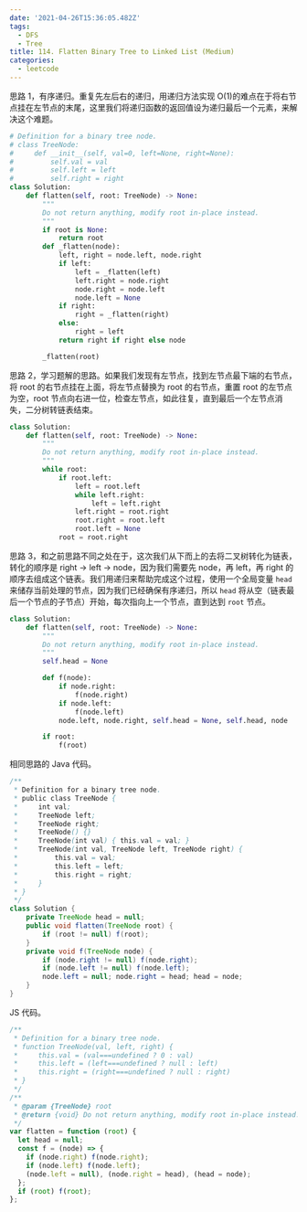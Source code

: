 ```yaml
---
date: '2021-04-26T15:36:05.482Z'
tags:
  - DFS
  - Tree
title: 114. Flatten Binary Tree to Linked List (Medium)
categories:
  - leetcode
---
```


思路 1，有序递归。重复先左后右的递归，用递归方法实现 O(1)的难点在于将右节点挂在左节点的末尾，这里我们将递归函数的返回值设为递归最后一个元素，来解决这个难题。

```python
# Definition for a binary tree node.
# class TreeNode:
#     def __init__(self, val=0, left=None, right=None):
#         self.val = val
#         self.left = left
#         self.right = right
class Solution:
    def flatten(self, root: TreeNode) -> None:
        """
        Do not return anything, modify root in-place instead.
        """
        if root is None:
            return root
        def _flatten(node):
            left, right = node.left, node.right
            if left:
                left = _flatten(left)
                left.right = node.right
                node.right = node.left
                node.left = None
            if right:
                right = _flatten(right)
            else:
                right = left
            return right if right else node

        _flatten(root)
```

思路 2，学习题解的思路。如果我们发现有左节点，找到左节点最下端的右节点，将 root 的右节点挂在上面，将左节点替换为 root 的右节点，重置 root 的左节点为空，root 节点向右进一位，检查左节点，如此往复，直到最后一个左节点消失，二分树转链表结束。

```python
class Solution:
    def flatten(self, root: TreeNode) -> None:
        """
        Do not return anything, modify root in-place instead.
        """
        while root:
            if root.left:
                left = root.left
                while left.right:
                    left = left.right
                left.right = root.right
                root.right = root.left
                root.left = None
            root = root.right
```

思路 3，和之前思路不同之处在于，这次我们从下而上的去将二叉树转化为链表，转化的顺序是 right -> left -> node，因为我们需要先 node，再 left，再 right 的顺序去组成这个链表。我们用递归来帮助完成这个过程，使用一个全局变量 `head` 来储存当前处理的节点，因为我们已经确保有序递归，所以 `head` 将从空（链表最后一个节点的子节点）开始，每次指向上一个节点，直到达到 `root` 节点。

```python
class Solution:
    def flatten(self, root: TreeNode) -> None:
        """
        Do not return anything, modify root in-place instead.
        """
        self.head = None

        def f(node):
            if node.right:
                f(node.right)
            if node.left:
                f(node.left)
            node.left, node.right, self.head = None, self.head, node

        if root:
            f(root)
```

相同思路的 Java 代码。

```java
/**
 * Definition for a binary tree node.
 * public class TreeNode {
 *     int val;
 *     TreeNode left;
 *     TreeNode right;
 *     TreeNode() {}
 *     TreeNode(int val) { this.val = val; }
 *     TreeNode(int val, TreeNode left, TreeNode right) {
 *         this.val = val;
 *         this.left = left;
 *         this.right = right;
 *     }
 * }
 */
class Solution {
    private TreeNode head = null;
    public void flatten(TreeNode root) {
        if (root != null) f(root);
    }
    private void f(TreeNode node) {
        if (node.right != null) f(node.right);
        if (node.left != null) f(node.left);
        node.left = null; node.right = head; head = node;
    }
}
```

JS 代码。

```js
/**
 * Definition for a binary tree node.
 * function TreeNode(val, left, right) {
 *     this.val = (val===undefined ? 0 : val)
 *     this.left = (left===undefined ? null : left)
 *     this.right = (right===undefined ? null : right)
 * }
 */
/**
 * @param {TreeNode} root
 * @return {void} Do not return anything, modify root in-place instead.
 */
var flatten = function (root) {
  let head = null;
  const f = (node) => {
    if (node.right) f(node.right);
    if (node.left) f(node.left);
    (node.left = null), (node.right = head), (head = node);
  };
  if (root) f(root);
};
```
